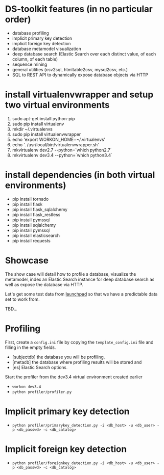 # DS-toolkit features (in no particular order)
* database profiling
* implicit primary key detection
* implicit foreign key detection
* database metamodel visualization
* deep database search (Elastic Search over each distinct value, of each column, of each table)
* sequence mining
* general utilities (csv2sql, htmltable2csv, mysql2csv, etc.)
* SQL to REST API to dynamically expose database objects via HTTP

# install virtualenvwrapper and setup two virtual environments
1. sudo apt-get install python-pip
2. sudo pip install virtualenv
3. mkdir ~/.virtualenvs
4. sudo pip install virtualenvwrapper
5. echo 'export WORKON_HOME=~/.virtualenvs'
6. echo '. /usr/local/bin/virtualenvwrapper.sh'
7. mkvirtualenv dev2.7 --python=\`which python2.7\`
8. mkvirtualenv dev3.4 --python=\`which python3.4\`

# install dependencies (in both virtual environments)
* pip install tornado
* pip install flask
* pip install flask_sqlalchemy
* pip install flask_restless
* pip install pymssql
* pip install sqlalchemy
* pip install pymssql
* pip install elasticsearch
* pip install requests

# Showcase
The show case will detail how to profile a database, visualize the metamodel, index an Elastic Search instance for deep database search as well as expose the database via HTTP.

Let's get some test data from [launchpad](https://launchpad.net/test-db/employees-db-1/1.0.6/+download/employees_db-full-1.0.6.tar.bz2) so that we have a predictable data set to work from.

TBD...

# Profiling
First, create a `config.ini` file by copying the `template_config.ini` file and filling in the empty fields.
* [subjectdb] the database you will be profiling,
* [metadb] the database where profiling results will be stored and
* [es] Elastic Search options.

Start the profiler from the dev3.4 virtual environment created earlier
* `workon dev3.4`
* `python profiler/profiler.py`

# Implicit primary key detection
* `python profiler/primarykey_detection.py -i <db_host> -u <db_user> -p <db_passwd> -c <db_catalog>`

# Implicit foreign key detection
* `python profiler/foreignkey_detection.py -i <db_host> -u <db_user> -p <db_passwd> -c <db_catalog>`
